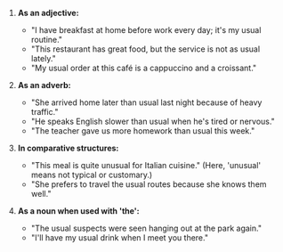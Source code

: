 1. **As an adjective:**
   - "I have breakfast at home before work every day; it's my usual routine."
   - "This restaurant has great food, but the service is not as usual lately."
   - "My usual order at this café is a cappuccino and a croissant."

2. **As an adverb:**
   - "She arrived home later than usual last night because of heavy traffic."
   - "He speaks English slower than usual when he's tired or nervous."
   - "The teacher gave us more homework than usual this week."

3. **In comparative structures:**
   - "This meal is quite unusual for Italian cuisine." (Here, 'unusual' means not typical or customary.)
   - "She prefers to travel the usual routes because she knows them well."

4. **As a noun when used with 'the':**
   - "The usual suspects were seen hanging out at the park again."
   - "I'll have my usual drink when I meet you there."